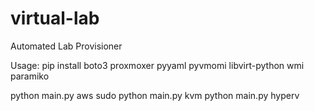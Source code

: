 # virtual-lab
Automated Lab Provisioner

Usage:
pip install boto3 proxmoxer pyyaml pyvmomi libvirt-python wmi paramiko

python main.py aws
sudo python main.py kvm
python main.py hyperv
